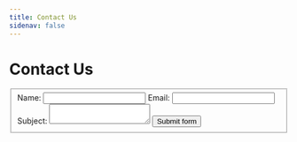 ```yaml
---
title: Contact Us
sidenav: false
---
```


# Contact Us

<form class="usa-form" method="POST" name="contact" data-netlify="true">
  <fieldset class="usa-fieldset">
    <label class="usa-label" for="full-name">Name:</label>
    <input class="usa-input" id="full-name" name="full-name" type="text" required aria-required="true">
    <label class="usa-label" for="email">Email:</span></label>
    <input class="usa-input" id="email" name="email" type="text"  required aria-required="true">
    <label class="usa-label" for="subject">Subject:</label>
    <textarea class="usa-textarea" id="subject" name="subject" type="text" required aria-required="true"></textarea>
    <input class="usa-button" type="submit" value="Submit form">
  </fieldset>
</form>